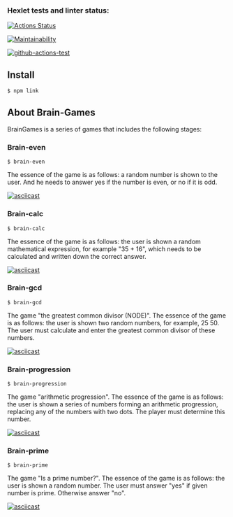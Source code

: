 ### Hexlet tests and linter status:

[![Actions Status](https://github.com/aRumakin/frontend-project-lvl1/workflows/hexlet-check/badge.svg)](https://github.com/aRumakin/frontend-project-lvl1/actions)

[![Maintainability](https://api.codeclimate.com/v1/badges/7adf18d8bfa59547fcbd/maintainability)](https://codeclimate.com/github/aRumakin/frontend-project-lvl1/maintainability)

[![github-actions-test](https://github.com/aRumakin/frontend-project-lvl1/actions/workflows/github-linter-test.yml/badge.svg?branch=main&event=push)](https://github.com/aRumakin/frontend-project-lvl1/actions/workflows/github-linter-test.yml)

## Install

```
$ npm link
```

## About Brain-Games

BrainGames is a series of games that includes the following stages:
 
### Brain-even
```
$ brain-even
```

The essence of the game is as follows: a random number is shown to the user. And he needs to answer yes if the number is even, or no if it is odd.

[![asciicast](https://asciinema.org/a/gAv74QRoEiztGEXjhVbP738Oy.svg)](https://asciinema.org/a/gAv74QRoEiztGEXjhVbP738Oy)

### Brain-calc
```
$ brain-calc
```

The essence of the game is as follows: the user is shown a random mathematical expression, for example "35 + 16", which needs to be calculated and written down the correct answer.

[![asciicast](https://asciinema.org/a/VnZri9pGTA1dFo7ifKRRb9C84.svg)](https://asciinema.org/a/VnZri9pGTA1dFo7ifKRRb9C84)

### Brain-gcd
```
$ brain-gcd
```

The game "the greatest common divisor (NODE)". The essence of the game is as follows: the user is shown two random numbers, for example, 25 50. The user must calculate and enter the greatest common divisor of these numbers.

[![asciicast](https://asciinema.org/a/adiRwkN1LVyUIWtlCh61dZd1j.svg)](https://asciinema.org/a/adiRwkN1LVyUIWtlCh61dZd1j)

### Brain-progression
```
$ brain-progression
```

The game "arithmetic progression". The essence of the game is as follows: the user is shown a series of numbers forming an arithmetic progression, replacing any of the numbers with two dots. The player must determine this number.

[![asciicast](https://asciinema.org/a/vQ2cTGwqAAEwBKudnEg9K2ySE.svg)](https://asciinema.org/a/vQ2cTGwqAAEwBKudnEg9K2ySE)

### Brain-prime
```
$ brain-prime
```

The game "Is a prime number?". The essence of the game is as follows: the user is shown a random number.
The user must answer "yes" if given number is prime. Otherwise answer "no".

[![asciicast](https://asciinema.org/a/yjqSyQ4TGDHftthE47VURrH21.svg)](https://asciinema.org/a/yjqSyQ4TGDHftthE47VURrH21)

